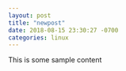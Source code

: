 ```yaml
---
layout: post
title: "newpost"
date: 2018-08-15 23:30:27 -0700
categories: linux
---
```


This is some sample content

